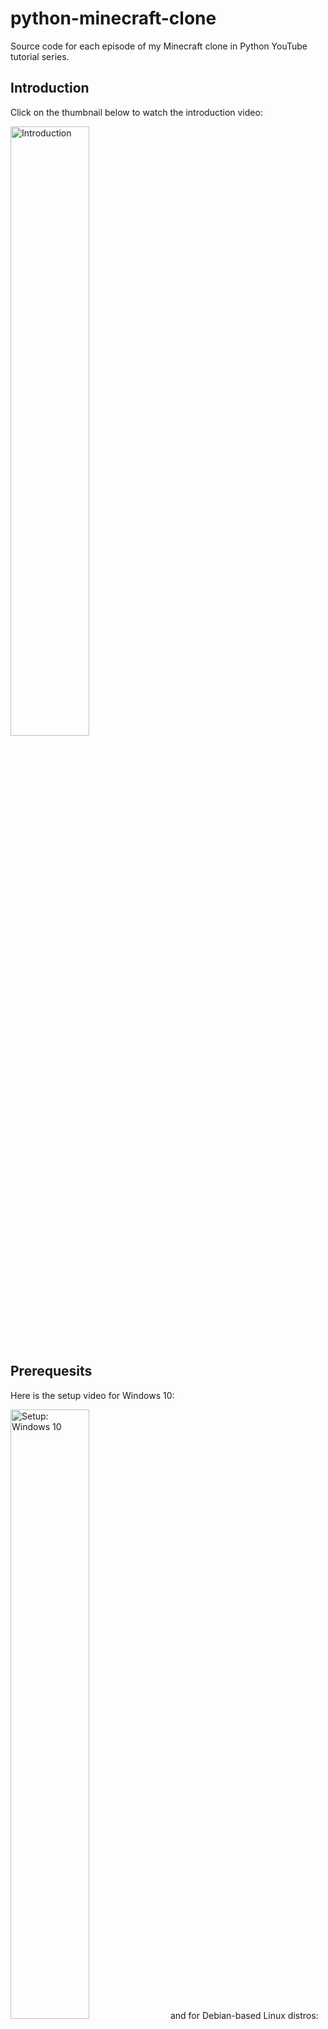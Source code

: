 # python-minecraft-clone
Source code for each episode of my Minecraft clone in Python YouTube tutorial series.

## Introduction
Click on the thumbnail below to watch the introduction video:

[<img alt = "Introduction" src = "https://i.imgur.com/gMBuSJb.png" width = 50% />](https://youtu.be/YgvNuY8Iq6Q?list=PL6_bLxRDFzoKjaa3qCGkwR5L_ouSreaVP)

## Prerequesits
Here is the setup video for Windows 10:

[<img alt = "Setup: Windows 10" src = "https://i.imgur.com/VVQrYbG.png" width = 50% />](https://youtu.be/lrAIYPlvMZw?list=PL6_bLxRDFzoKjaa3qCGkwR5L_ouSreaVP)
and for Debian-based Linux distros:

[<img alt = "Setup: Linux" src = "hhttps://i.imgur.com/9rZiv4B.png" width = 50% />](https://youtu.be/TtkTkfwwefA?list=PL6_bLxRDFzoKjaa3qCGkwR5L_ouSreaVP)

## Running
Run the following command in the directory of any episode to run the result from that episode:

```Shell
$ python3 main.py
```